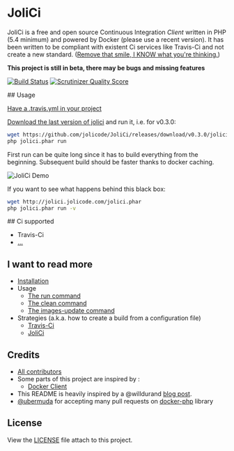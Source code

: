 # JoliCi

JoliCi is a free and open source Continuous Integration _Client_ written in PHP (5.4 minimum) and powered by Docker (please use a recent version). It has been written to be compliant 
with existent Ci services like Travis-Ci and not create a new standard. ([Remove that smile, I KNOW what you're thinking.](http://xkcd.com/927/))

**This project is still in beta, there may be bugs and missing features**

[![Build Status](https://travis-ci.org/jolicode/JoliCi.png?branch=master)](https://travis-ci.org/jolicode/JoliCi) [![Scrutinizer Quality Score](https://scrutinizer-ci.com/g/jolicode/JoliCi/badges/quality-score.png?s=1ba180546468c07ca8fc0996dcdc4a740dcf23fc)](https://scrutinizer-ci.com/g/jolicode/JoliCi/)

## Usage

[Have a .travis.yml in your project](http://docs.travis-ci.com/user/getting-started/#Step-three%3A-Add-.travis.yml-file-to-your-repository)

[Download the last version of jolici](https://github.com/jolicode/JoliCi/releases) and run it, i.e. for v0.3.0:

```bash
wget https://github.com/jolicode/JoliCi/releases/download/v0.3.0/jolici.phar
php jolici.phar run
```

First run can be quite long since it has to build everything from the beginning. Subsequent build should be faster thanks to docker caching.

![JoliCi Demo](https://github.com/jolicode/JoliCi/raw/master/docs/jolici-terminal.gif "JoliCi Demo")

If you want to see what happens behind this black box:

```bash
wget http://jolici.jolicode.com/jolici.phar
php jolici.phar run -v
```

## Ci supported

* Travis-Ci
* [...](CONTRIBUTING.md)

## I want to read more

* [Installation](docs/installation.md)
* Usage
    * [The run command](docs/command/run.md)
    * [The clean command](docs/command/clean.md)
    * [The images-update command](docs/command/updates-image.md)
* Strategies (a.k.a. how to create a build from a configuration file)
    * [Travis-Ci](docs/strategies/TravisCiStrategy.md)
    * [JoliCi](docs/strategies/JoliCiStrategy.md)

## Credits

* [All contributors](https://github.com/jolicode/JoliCi/graphs/contributors)
* Some parts of this project are inspired by :
	* [Docker Client](https://github.com/dotcloud/docker/blob/master/commands.go)
* This README is heavily inspired by a @willdurand [blog post](http://williamdurand.fr/2013/07/04/on-open-sourcing-libraries/).
* [@ubermuda](https://github.com/ubermuda) for accepting many pull requests on [docker-php](https://github.com/stage1/docker-php) library

## License

View the [LICENSE](LICENSE) file attach to this project.
